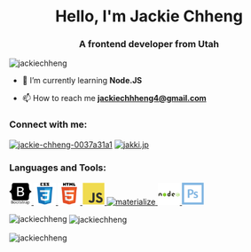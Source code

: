 <h1 align="center">Hello, I'm Jackie Chheng</h1>
<h3 align="center">A frontend developer from Utah</h3>

<p align="left"> <img src="https://komarev.com/ghpvc/?username=jackiechheng&label=Profile%20views&color=0e75b6&style=flat" alt="jackiechheng" /> </p>

- 🌱 I’m currently learning **Node.JS**

- 📫 How to reach me **jackiechhheng4@gmail.com**

<h3 align="left">Connect with me:</h3>
<p align="left">
<a href="https://linkedin.com/in/jackie-chheng-0037a31a1" target="blank"><img align="center" src="https://raw.githubusercontent.com/rahuldkjain/github-profile-readme-generator/master/src/images/icons/Social/linked-in-alt.svg" alt="jackie-chheng-0037a31a1" height="30" width="40" /></a>
<a href="https://instagram.com/jakki.jp" target="blank"><img align="center" src="https://raw.githubusercontent.com/rahuldkjain/github-profile-readme-generator/master/src/images/icons/Social/instagram.svg" alt="jakki.jp" height="30" width="40" /></a>
</p>

<h3 align="left">Languages and Tools:</h3>
<p align="left"> <a href="https://getbootstrap.com" target="_blank" rel="noreferrer"> <img src="https://raw.githubusercontent.com/devicons/devicon/master/icons/bootstrap/bootstrap-plain-wordmark.svg" alt="bootstrap" width="40" height="40"/> </a> <a href="https://www.w3schools.com/css/" target="_blank" rel="noreferrer"> <img src="https://raw.githubusercontent.com/devicons/devicon/master/icons/css3/css3-original-wordmark.svg" alt="css3" width="40" height="40"/> </a> <a href="https://www.w3.org/html/" target="_blank" rel="noreferrer"> <img src="https://raw.githubusercontent.com/devicons/devicon/master/icons/html5/html5-original-wordmark.svg" alt="html5" width="40" height="40"/> </a> <a href="https://developer.mozilla.org/en-US/docs/Web/JavaScript" target="_blank" rel="noreferrer"> <img src="https://raw.githubusercontent.com/devicons/devicon/master/icons/javascript/javascript-original.svg" alt="javascript" width="40" height="40"/> </a> <a href="https://materializecss.com/" target="_blank" rel="noreferrer"> <img src="https://raw.githubusercontent.com/prplx/svg-logos/5585531d45d294869c4eaab4d7cf2e9c167710a9/svg/materialize.svg" alt="materialize" width="40" height="40"/> </a> <a href="https://nodejs.org" target="_blank" rel="noreferrer"> <img src="https://raw.githubusercontent.com/devicons/devicon/master/icons/nodejs/nodejs-original-wordmark.svg" alt="nodejs" width="40" height="40"/> </a> <a href="https://www.photoshop.com/en" target="_blank" rel="noreferrer"> <img src="https://raw.githubusercontent.com/devicons/devicon/master/icons/photoshop/photoshop-line.svg" alt="photoshop" width="40" height="40"/> </a> </p>

<p><img align="left" src="https://github-readme-stats.vercel.app/api/top-langs?username=jackiechheng&show_icons=true&locale=en&layout=compact" alt="jackiechheng" /></p>

<p>&nbsp;<img align="center" src="https://github-readme-stats.vercel.app/api?username=jackiechheng&show_icons=true&locale=en" alt="jackiechheng" /></p>

<p><img align="center" src="https://github-readme-streak-stats.herokuapp.com/?user=jackiechheng&" alt="jackiechheng" /></p>
